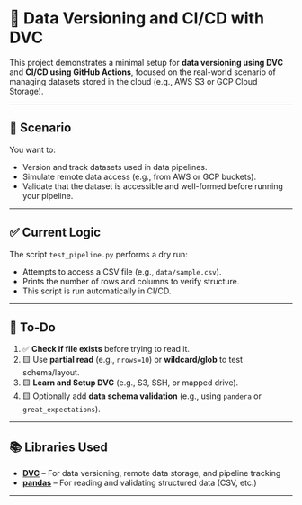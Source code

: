 # 📁 Data Versioning and CI/CD with DVC

This project demonstrates a minimal setup for **data versioning using DVC** and **CI/CD using GitHub Actions**, focused on the real-world scenario of managing datasets stored in the cloud (e.g., AWS S3 or GCP Cloud Storage).

---

## 🧩 Scenario

You want to:

- Version and track datasets used in data pipelines.
- Simulate remote data access (e.g., from AWS or GCP buckets).
- Validate that the dataset is accessible and well-formed before running your pipeline.

---

## ✅ Current Logic

The script `test_pipeline.py` performs a dry run:

- Attempts to access a CSV file (e.g., `data/sample.csv`).
- Prints the number of rows and columns to verify structure.
- This script is run automatically in CI/CD.

---

## 🔧 To-Do

1. ✅ **Check if file exists** before trying to read it.
2. 🟨 Use **partial read** (e.g., `nrows=10`) or **wildcard/glob** to test schema/layout.
3. 🟨 **Learn and Setup DVC** (e.g., S3, SSH, or mapped drive).
4. 🟨 Optionally add **data schema validation** (e.g., using `pandera` or `great_expectations`).

---

## 📚 Libraries Used

- [**DVC**](https://dvc.org/) – For data versioning, remote data storage, and pipeline tracking
- [**pandas**](https://pandas.pydata.org/) – For reading and validating structured data (CSV, etc.)

---

